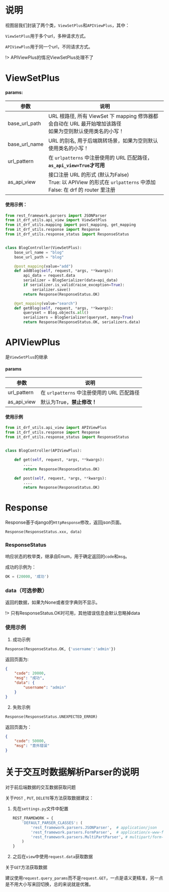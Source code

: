 # 说明

视图层我们封装了两个类，`ViewSetPlus`和`APIViewPlus`，其中：

`ViewSetPlus`用于多个url，多种请求方式。

`APIViewPlus`用于同一个url，不同请求方式。

!> APIViewPlus的情况ViewSetPlus处理不了

# ViewSetPlus

#### params:

| 参数          | 说明                                                         |
| ------------- | ------------------------------------------------------------ |
| base_url_path | URL 根路径, 所有 ViewSet 下 mapping 修饰器都会自动在 URL 最开始增加该路径<br />如果为空则默认使用类名的小写！ |
| base_url_name | URL 的别名, 用于后端跳转场景，如果为空则默认使用类名的小写！ |
| url_pattern   | 在 `urlpatterns` 中注册使用的 URL 匹配路径，<b>`as_api_view=True`才可用</b> |
| as_api_view   | 接口注册 URL 的形式          (默认为False)<br /> True: 以 APIView 的形式在 `urlpatterns` 中添加<br />False: 在 drf 的 router 里注册 |

#### 使用示例：

```python
from rest_framework.parsers import JSONParser
from it_drf_utils.api_view import ViewSetPlus
from it_drf_utils.mapping import post_mapping, get_mapping
from it_drf_utils.response import Response
from it_drf_utils.response_status import ResponseStatus


class BlogController(ViewSetPlus):
    base_url_name = "blog"
    base_url_path = "blog"

    @post_mapping(value="add")
    def addBlog(self, request, *args, **kwargs):
        api_data = request.data
        serializer = BlogSerializer(data=api_data)
        if serializer.is_valid(raise_exception=True):
            serializer.save()
        return Response(ResponseStatus.OK)

    @get_mapping(value="search")
    def getBlog(self, request, *args, **kwargs):
        queryset = Blog.objects.all()
        serializers = BlogSerializer(queryset, many=True)
        return Response(ResponseStatus.OK, serializers.data)
```

# APIViewPlus

是`ViewSetPlus`的继承

#### params

| 参数        | 说明                                       |
| ----------- | ------------------------------------------ |
| url_pattern | 在 `urlpatterns` 中注册使用的 URL 匹配路径 |
| as_api_view | 默认为True，<b>禁止修改！</b>              |

#### 使用示例

```python
from it_drf_utils.api_view import APIViewPlus
from it_drf_utils.response import Response
from it_drf_utils.response_status import ResponseStatus


class BlogController(APIViewPlus):

    def get(self, request, *args, **kwargs):
        ....
        return Response(ResponseStatus.OK)

    def post(self, request, *args, **kwargs):
        ....
        return Response(ResponseStatus.OK)
```

# Response

Response基于django的`HttpResponse`修改，返回json页面。

```python
Response(ResponseStatus.xxx, data)
```

### ResponseStatus

响应状态的枚举类，继承自Enum，用于确定返回的`code`和`msg`。

成功的示例为：

```python
OK = (20000, '成功')
```

### data（可选参数）<!-- {docsify-ignore} -->

返回的数据，如果为None或者空字典则不显示。

!> 只有ResponseStatus.OK时可用，其他错误信息会默认忽略掉data

### 使用示例 <!-- {docsify-ignore} -->

1. 成功示例

```python
Response(ResponseStatus.OK, {'username':'admin'})
```

返回页面为:

```json
{
    "code": 20000,
    "msg": "成功",
    "data": {
        "username": "admin"
    }
}
```

2. 失败示例

```python
Response(ResponseStatus.UNEXPECTED_ERROR)
```

返回页面为：

```json
{
    "code": 50000,
    "msg": "意外错误"
}
```

# 关于交互时数据解析Parser的说明

对于前后端数据的交互数据获取问题

关于`POST` , `PUT`, `DELETE`等方法获取数据建议：

1. 先在`settings.py`文件中配置

   ```python
   REST_FRAMEWORK = {
       'DEFAULT_PARSER_CLASSES': (
           'rest_framework.parsers.JSONParser',  # application/json
           'rest_framework.parsers.FormParser',  # application/x-www-form-urlencoded
           'rest_framework.parsers.MultiPartParser', # multipart/form-data
       )
   }
   ```

2. 之后在`view`中使用`request.data`获取数据

关于`GET`方法获取数据

建议使用`request.query_params`而不是`request.GET`，一点是语义更精准，另一点是不用大小写来回切换，总的来说就是优雅。

